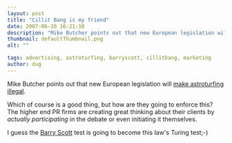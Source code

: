 ```yaml
---
layout: post
title: "Cillit Bang is my friend"
date: 2007-06-20 16:21:10
description: "Mike Butcher points out that new European legislation will make astroturfing illegal. Which of course is a good thing, but how are they going to enforce this? The higher end PR firms are creating great thinking about their clients by&#8230;"
thumbnail: defaultThumbnail.png
alt: ""

tags: advertising, astroturfing, barryscott, cillitbang, marketing
author: dug
---
```


<p>Mike Butcher points out that new European legislation will <a title="It's all over for the astroturfers | Mike Butcher - mbites" href="http://mbites.com/2007/06/20/its_all_over_for_the_astroturfers">make astroturfing illegal</a>.</p>

<p>Which of course is a good thing, but how are they going to enforce this? The higher end PR firms are creating great thinking about their clients by <em>actually participating</em> in the debate or even initiating it themselves.</p>

<p>I guess the <a href="http://en.wikipedia.org/wiki/Neil_Burgess">Barry Scott</a> test is going to become this law's Turing test;-)</p>
